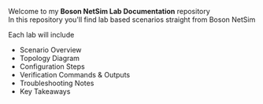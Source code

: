 Welcome to my **Boson NetSim Lab Documentation** repository  
In this repository you'll find lab based scenarios straight from Boson NetSim  
  
Each lab will include
* Scenario Overview
* Topology Diagram
* Configuration Steps
* Verification Commands & Outputs
* Troubleshooting Notes
* Key Takeaways
